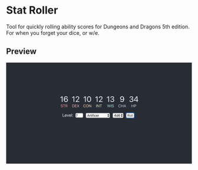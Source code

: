 # Stat Roller

Tool for quickly rolling ability scores for Dungeons and Dragons 5th edition. For when you forget your dice, or w/e.

## Preview

<p align="center">
  <img src="preview.png" width="600" title="hover text">
</p>
